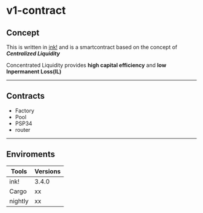 # v1-contract

## Concept
This is written in [ink!](https://paritytech.github.io/ink/) and is a smartcontract based on the concept of ***_Centralized Liquidity_***

Concentrated Liquidity provides **high capital efficiency** and **low Inpermanent Loss(IL)**

---

## Contracts
- Factory
- Pool
- PSP34
- router

---

## Enviroments

| Tools   | Versions |
| ------- | -------- |
| ink!    | 3.4.0    |
| Cargo   | xx       |
| nightly | xx       |

